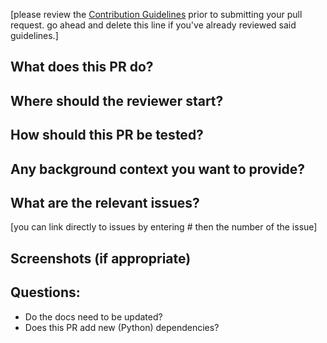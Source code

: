 [please review the [Contribution Guidelines](http://epistasislab.github.io/tpot/contributing/) prior to submitting your pull request. go ahead and delete this line if you've already reviewed said guidelines.]

## What does this PR do?



## Where should the reviewer start?



## How should this PR be tested?



## Any background context you want to provide?



## What are the relevant issues?

[you can link directly to issues by entering # then the number of the issue]

## Screenshots (if appropriate)



## Questions:

- Do the docs need to be updated?
- Does this PR add new (Python) dependencies?
